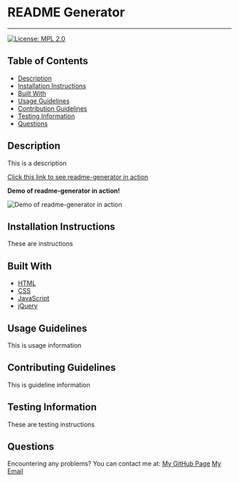 

# README Generator
  -----------------
[![License: MPL 2.0](https://img.shields.io/badge/License-MPL%202.0-brightgreen.svg)](https://opensource.org/licenses/MPL-2.0)

## Table of Contents
  - [Description](#Description)
  - [Installation Instructions](#Installation)
  - [Built With](#Built)
  - [Usage Guidelines](#Usage)
  - [Contribution Guidelines](#Contribution)
  - [Testing Information](#Testing)
  - [Questions](#Questions)

## Description
This is a description

[Click this link to see readme-generator in action](https://argibson02.github.io/readme-generator/)
 <br />

**Demo of readme-generator in action!**

![Demo of readme-generator in action](./images/readme-generator-demo.gif)

## Installation Instructions
These are instructions

## Built With
* [HTML](https://developer.mozilla.org/en-US/docs/Web/HTML)
* [CSS](https://developer.mozilla.org/en-US/docs/Web/CSS)
* [JavaScript](https://developer.mozilla.org/en-US/docs/Web/JavaScript)
* [jQuery](https://api.jquery.com/)

## Usage Guidelines
This is usage information

## Contributing Guidelines
This is guideline information

## Testing Information 
These are testing instructions


## Questions
Encountering any problems? You can contact me at:
[My GitHub Page](https://github.com/argibson02)
[My Email](mailto:argibson02@gmail.com)

